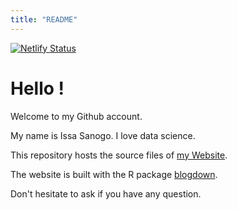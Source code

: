```yaml
---
title: "README"
---
```


[![Netlify Status](https://api.netlify.com/api/v1/badges/0a07735e-6436-49c8-8d27-732f97d9cfed/deploy-status)](https://app.netlify.com/sites/ngsanogo/deploys)

# Hello !

Welcome to my Github account.

My name is Issa Sanogo. I love data science.

This repository hosts the source files of [my Website](ngsanogo.rbind.io).

The website is built with the R package [blogdown](https://github.com/rstudio/blogdown).

Don't hesitate to ask if you have any question.
